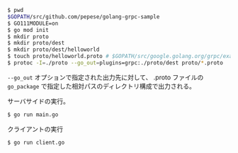 ```bash
$ pwd
$GOPATH/src/github.com/pepese/golang-grpc-sample
$ GO111MODULE=on
$ go mod init
$ mkdir proto
$ mkdir proto/dest
$ mkdir proto/dest/helloworld
$ touch proto/helloworld.proto # $GOPATH/src/google.golang.org/grpc/examples のサンプルを持ってくる
$ protoc -I=./proto --go_out=plugins=grpc:./proto/dest proto/*.proto
```

`--go_out` オプションで指定された出力先に対して、 .proto ファイルの `go_package` で指定した相対パスのディレクトリ構成で出力される。

サーバサイドの実行。

```bash
$ go run main.go
```

クライアントの実行

```bash
$ go run client.go
```